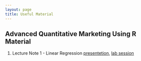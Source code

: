 ```yaml
---
layout: page
title: Useful Material
---
```


## Advanced Quantitative Marketing Using R Material

1. Lecture Note 1 - Linear Regression [presentetion](../Resources/Lec1.pdf), [lab session](../Resources/Lab1.pdf)
